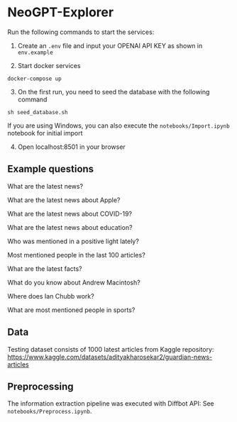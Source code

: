 # NeoGPT-Explorer

Run the following commands to start the services:


1. Create an `.env` file and input your OPENAI API KEY as shown in `env.example`

2. Start docker services

```
docker-compose up
```

3. On the first run, you need to seed the database with the following command

```
sh seed_database.sh
```

If you are using Windows, you can also execute the `notebooks/Import.ipynb` notebook for initial import

4. Open localhost:8501 in your browser

## Example questions

What are the latest news?

What are the latest news about Apple?

What are the latest news about COVID-19?

What are the latest news about education?

Who was mentioned in a positive light lately?

Most mentioned people in the last 100 articles?

What are the latest facts?

What do you know about Andrew Macintosh?

Where does Ian Chubb work?

What are most mentioned people in sports?

## Data 

Testing dataset consists of 1000 latest articles from Kaggle repository: https://www.kaggle.com/datasets/adityakharosekar2/guardian-news-articles

## Preprocessing

The information extraction pipeline was executed with Diffbot API: See `notebooks/Preprocess.ipynb`.

